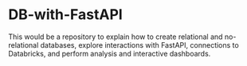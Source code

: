 # DB-with-FastAPI
This would be a repository to explain how to create relational and no-relational databases, explore interactions with FastAPI, connections to Databricks, and perform analysis and interactive dashboards.
